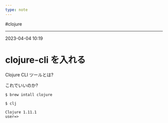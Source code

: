 ```yaml
---
type: note
---
```


#clojure

---
2023-04-04  10:19

# clojure-cli を入れる

Clojure CLI ツールとは?

これでいいのか?

```shell
$ brew intall clojure

$ clj

Clojure 1.11.1
user=>
```





